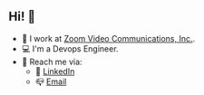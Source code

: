 ## Hi! 👋

- 🔭  I work at [Zoom Video Communications, Inc.](https://www.zoom.us).
- 💻  I'm a Devops Engineer.
- 🙌  Reach me via:
    - 🔗 [LinkedIn](https://www.linkedin.com/in/jasodeep-chatterjee-5b433991/)
    - 📪 [Email](mailto:jasodeepchatterjee@gmail.com)
<!--
**jasodeep/jasodeep** is a ✨ _special_ ✨ repository because its `README.md` (this file) appears on your GitHub profile.

Here are some ideas to get you started:

- 🔭 I’m currently working on ...
- 🌱 I’m currently learning ...
- 👯 I’m looking to collaborate on ...
- 🤔 I’m looking for help with ...
- 💬 Ask me about ...
- 📫 How to reach me: ...
- 😄 Pronouns: ...
- ⚡ Fun fact: ...
-->
